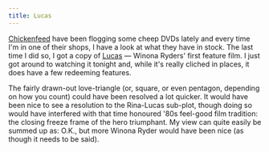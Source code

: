 ```yaml
---
title: Lucas
---
```

<a href="http://chickenfeed.com.au/">Chickenfeed</a> have been flogging some cheep DVDs lately and every time I'm in one of their shops, I have a look at what they have in stock. The last time I did so, I got a copy of <a href="http://imdb.com/title/tt0091445/">Lucas</a> &mdash; Winona Ryders' first feature film. I just got around to watching it tonight and, while it's <emph>really</emph> cliched in places, it does have a few redeeming features.

The fairly drawn-out love-triangle (or, square, or even pentagon, depending on how you count) could have been resolved a lot quicker. It would have been nice to see a resolution to the Rina-Lucas sub-plot, though doing so would have interfered with that time honoured '80s feel-good film tradition: the closing freeze frame of the hero triumphant. My view can quite easily be summed up as: O.K., but more Winona Ryder would have been nice (as though it needs to be said).
